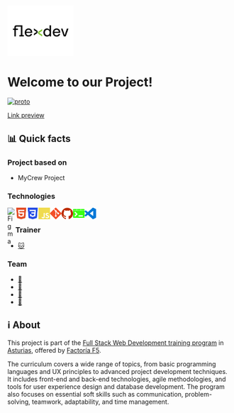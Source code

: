 <img width="150px" alt="logo FlexDex" src="readme_img/logoFlexDev.svg"/>

# Welcome to our Project!

[![proto](https://media0.giphy.com/media/v1.Y2lkPTc5MGI3NjExd2pmOWtzMWlidjlqbnEzc2Rkc2VpNTd1OWJpbnRlcm5hbF9naWZfYnlfaWQmY3Q9Zw/6x35E0VpE159IrW5oJ/giphy.gif)](https://youtu.be/_hoh521MQjc?si=6pjhDldyhW9Mz9jT)

[Link preview](https://ivanlr96.github.io/flexDev/index.html)

## 📊 Quick facts

### Project based on

- MyCrew Project

### Technologies

<img align="left" alt="Figma" width="18px" src="readme_img/figma-icon.svg" />
<img align="left" alt="HTML5" width="26px" src="readme_img/html5.svg" />
<img align="left" alt="CSS3" width="26px" src="readme_img/css3.svg" />
<img align="left" alt="JavaScript" width="26px" src="readme_img/javascript.svg" />
<img align="left" alt="Git" width="26px" src="readme_img/git.svg" />
<img align="left" alt="GitHub" width="26px" src="readme_img/github.svg" />
<img align="left" alt="Terminal" width="26px" src="readme_img/windowsterminal.svg" />
<img align="left" alt="Visual Studio Code" width="26px" src="readme_img/visualstudiocode.svg" />

<br />

### Trainer

- [🐱](https://github.com/anaaragon88)

### Team

- [🙈](https://github.com/gabrielml)
- [🦦](https://github.com/Ivanlr96)
- [🐧](https://github.com/jemb4)
- [🐬](https://github.com/sara-vazquez)

## ℹ️ About

This project is part of the [Full Stack Web Development training program](https://factoriaf5.org/aprende/desarrollo-web-full-stack-asturias/) in [Asturias](https://www.britannica.com/place/Asturias-region-Spain), offered by [Factoría F5](https://factoriaf5.org/).

The curriculum covers a wide range of topics, from basic programming languages ​​and UX principles to advanced project development techniques. It includes front-end and back-end technologies, agile methodologies, and tools for user experience design and database development. The program also focuses on essential soft skills such as communication, problem-solving, teamwork, adaptability, and time management.
